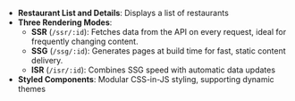 - **Restaurant List and Details**: Displays a list of restaurants
- **Three Rendering Modes**:
  - **SSR** (`/ssr/:id`): Fetches data from the API on every request, ideal for frequently changing content.
  - **SSG** (`/ssg/:id`): Generates pages at build time for fast, static content delivery.
  - **ISR** (`/isr/:id`): Combines SSG speed with automatic data updates
- **Styled Components**: Modular CSS-in-JS styling, supporting dynamic themes